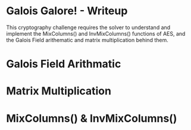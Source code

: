 # Galois Galore! - Writeup

This cryptography challenge requires the solver to understand and implement the MixColumns() and InvMixColumns() functions of AES, and the Galois Field arithematic and matrix multiplication behind them.

# Galois Field Arithmatic

# Matrix Multiplication

# MixColumns() & InvMixColumns()
